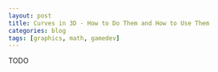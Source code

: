 ```yaml
---
layout: post
title: Curves in 3D - How to Do Them and How to Use Them
categories: blog
tags: [graphics, math, gamedev]
---
```

TODO
